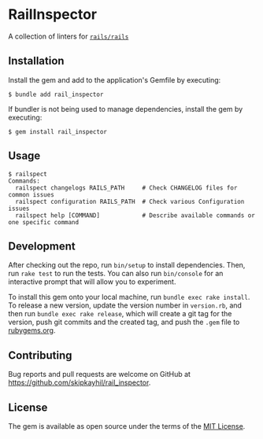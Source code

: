 # RailInspector

A collection of linters for [`rails/rails`](https://github.com/rails/rails)

## Installation

Install the gem and add to the application's Gemfile by executing:

    $ bundle add rail_inspector

If bundler is not being used to manage dependencies, install the gem by
executing:

    $ gem install rail_inspector

## Usage

```console
$ railspect
Commands:
  railspect changelogs RAILS_PATH     # Check CHANGELOG files for common issues
  railspect configuration RAILS_PATH  # Check various Configuration issues
  railspect help [COMMAND]            # Describe available commands or one specific command
```

## Development

After checking out the repo, run `bin/setup` to install dependencies. Then, run
`rake test` to run the tests. You can also run `bin/console` for an interactive
prompt that will allow you to experiment.

To install this gem onto your local machine, run `bundle exec rake install`. To
release a new version, update the version number in `version.rb`, and then run
`bundle exec rake release`, which will create a git tag for the version, push
git commits and the created tag, and push the `.gem` file to
[rubygems.org](https://rubygems.org).

## Contributing

Bug reports and pull requests are welcome on GitHub at
https://github.com/skipkayhil/rail_inspector.

## License

The gem is available as open source under the terms of the [MIT
License](https://opensource.org/licenses/MIT).
